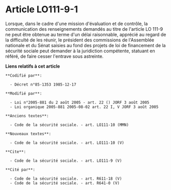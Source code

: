 # Article LO111-9-1

Lorsque, dans le cadre d'une mission d'évaluation et de contrôle, la communication des renseignements demandés au titre de
l'article LO 111-9 ne peut être obtenue au terme d'un délai raisonnable, apprécié au regard de la difficulté de les réunir,
le président des commissions de l'Assemblée nationale et du Sénat saisies au fond des projets de loi de financement de la
sécurité sociale peut demander à la juridiction compétente, statuant en référé, de faire cesser l'entrave sous astreinte.

**Liens relatifs à cet article**

	**Codifié par**:

	  - Décret n°85-1353 1985-12-17

	**Modifié par**:

	  - Loi n°2005-881 du 2 août 2005 - art. 22 () JORF 3 août 2005
	  - Loi organique 2005-881 2005-08-02 art. 22 I, V JORF 3 août 2005

	**Anciens textes**:

	  - Code de la sécurité sociale. - art. LO111-10 (MMN)

	**Nouveaux textes**:

	  - Code de la sécurité sociale. - art. LO111-10 (V)

	**Cite**:

	  - Code de la sécurité sociale. - art. LO111-9 (V)

	**Cité par**:

	  - Code de la sécurité sociale. - art. R611-18 (V)
	  - Code de la sécurité sociale. - art. R641-0 (V)
